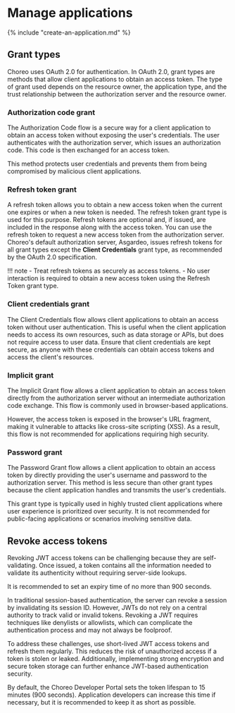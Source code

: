 # Manage applications

{% include "create-an-application.md" %}

## Grant types

Choreo uses OAuth 2.0 for authentication. In OAuth 2.0, grant types are methods that allow client applications to obtain an access token. The type of grant used depends on the resource owner, the application type, and the trust relationship between the authorization server and the resource owner.

### Authorization code grant

The Authorization Code flow is a secure way for a client application to obtain an access token without exposing the user's credentials. The user authenticates with the authorization server, which issues an authorization code. This code is then exchanged for an access token.

This method protects user credentials and prevents them from being compromised by malicious client applications.

### Refresh token grant

A refresh token allows you to obtain a new access token when the current one expires or when a new token is needed. The refresh token grant type is used for this purpose. Refresh tokens are optional and, if issued, are included in the response along with the access token. You can use the refresh token to request a new access token from the authorization server. Choreo's default authorization server, Asgardeo, issues refresh tokens for all grant types except the **Client Credentials** grant type, as recommended by the OAuth 2.0 specification.

!!! note
    - Treat refresh tokens as securely as access tokens.
    - No user interaction is required to obtain a new access token using the Refresh Token grant type.

### Client credentials grant

The Client Credentials flow allows client applications to obtain an access token without user authentication. This is useful when the client application needs to access its own resources, such as data storage or APIs, but does not require access to user data. Ensure that client credentials are kept secure, as anyone with these credentials can obtain access tokens and access the client's resources.

### Implicit grant

The Implicit Grant flow allows a client application to obtain an access token directly from the authorization server without an intermediate authorization code exchange. This flow is commonly used in browser-based applications.

However, the access token is exposed in the browser's URL fragment, making it vulnerable to attacks like cross-site scripting (XSS). As a result, this flow is not recommended for applications requiring high security.

### Password grant

The Password Grant flow allows a client application to obtain an access token by directly providing the user's username and password to the authorization server. This method is less secure than other grant types because the client application handles and transmits the user's credentials.

This grant type is typically used in highly trusted client applications where user experience is prioritized over security. It is not recommended for public-facing applications or scenarios involving sensitive data.

## Revoke access tokens

Revoking JWT access tokens can be challenging because they are self-validating. Once issued, a token contains all the information needed to validate its authenticity without requiring server-side lookups.

It is recommended to set an expiry time of no more than 900 seconds.

In traditional session-based authentication, the server can revoke a session by invalidating its session ID. However, JWTs do not rely on a central authority to track valid or invalid tokens. Revoking a JWT requires techniques like denylists or allowlists, which can complicate the authentication process and may not always be foolproof.

To address these challenges, use short-lived JWT access tokens and refresh them regularly. This reduces the risk of unauthorized access if a token is stolen or leaked. Additionally, implementing strong encryption and secure token storage can further enhance JWT-based authentication security.

By default, the Choreo Developer Portal sets the token lifespan to 15 minutes (900 seconds). Application developers can increase this time if necessary, but it is recommended to keep it as short as possible.